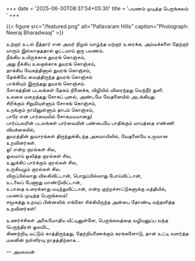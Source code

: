 +++
date = '2025-06-30T08:37:54+05:30'
title = 'பயணம் முடித்த பெருங்கலம் '
+++

{{< figure src="/featured.png" alt="Pallavaram Hills" caption="Photograph: Neeraj Bharadwaaj" >}}

உற்றார் உடல் நீத்தார் என அவர் நிழல் வாழ்ந்த மற்றார் உரைக்க, அம்மக்களை தேற்றார் யாரும் இல்லாதததால் ஓட்டமாய் ஒரு பயணம்.<br>
நீங்கிய உயிருக்காக துயரங் கொஞ்சம்,<br>
அது நீக்கிய உலகுக்காக துயரங் கொஞ்சம்,<br>
தாக்கிய வேகத்தினால் துயரங் கொஞ்சம்,<br>
தேக்கியே வைத்திருந்த துயரங் கொஞ்சம்<br>
பாக்கியும் இருந்தது துயரங் கொஞ்சம்.<br>
சோகத்தின் படலங்கள் தேகம் நினைக்க, விழியில் விரைந்தது வெந்நீர் துளி.<br>
உலகை மறைத்தது சோகப் புனல், அண்டமே வேதனையில் அடங்கியது.<br>
சிரிக்கும் சிறுமியுள்ளும் சோகங் கொஞ்சம்,<br>
உறங்கும் நாயினுள்ளும் தாபம் கொஞ்சம்,<br>
பாரே என் பார்வையில் சோகமயமானது!<br>
பார்ப்பவரின் படலங்கள் பார்வையின் பண்பையே பாதிக்கும் மாயத்தை எண்ணி வியக்கையில்,<br>
துயரத்தின் துவாரங்கள் திருந்துக்கிடந்த அகவாயிலில், வேதனையே உருவான உறவினர்கள்.<br>
ஓ! என்ற குரல்கள் சில,<br>
ஓலமாய் ஒலித்த குரல்கள் சில,<br>
உலுக்கிப் பார்க்கும் குரல்கள் சில,<br>
உருகியழும் குரல்கள் சில.<br>
விருப்பில்லாது விலகிவிட்டான், பொறுப்பில்லாது போய்விட்டான்,<br>
உடலைப் பேணாது மாண்டுவிட்டான்,<br>
உபாதை உரைக்காது மடிந்துவிட்டான், என்ற குற்றச்சாட்டுகளுக்கு மத்தியில்,<br>
பயணம் முடித்த பெருங்கலம்!<br>
சமூகத்து உறவுப் பின்னலில் எங்கோ சிக்கியிருந்த அன்பை தோண்டி வந்தளித்த உறவினர்கள்!<br>

உணர்ச்சிகள் அலைமோதிய வீட்டினுள்ளே, பெருங்கலத்தை வழியனுப்ப வந்த பெருந்திரள் ஓலமிட,<br>
கிணற்றிடி மட்டும் காத்திருந்தது, தேற்றியணைக்கும் கரங்களோடு, தான் உட்டி வளர்த்த மகனின் நள்ளிரவு நாதத்திற்காக...<br>

— அயலவன்
